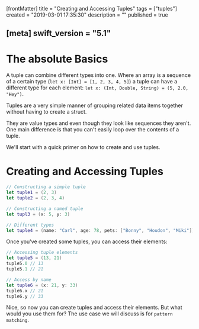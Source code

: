 [frontMatter]
title = "Creating and Accessing Tuples"
tags = ["tuples"]
created = "2019-03-01 17:35:30"
description = ""
published = true

[meta]
swift_version = "5.1"
---

# The absolute Basics

A tuple can combine different types into one. Where an array is a sequence
of a certain type (`let x: [Int] = [1, 2, 3, 4, 5]`) a tuple can have
a different type for each element: `let x: (Int, Double, String) = (5, 2.0, "Hey")`.

Tuples are a very simple manner of grouping related data items together without having
to create a struct.

They are value types and even though they look like sequences they aren\'t.
One main difference is that you can't easily loop over the contents of a tuple.

We\'ll start with a quick primer on how to create and use tuples.

# Creating and Accessing Tuples

``` Swift
// Constructing a simple tuple
let tuple1 = (2, 3)
let tuple2 = (2, 3, 4)

// Constructing a named tuple
let tupl3 = (x: 5, y: 3)

// Different types
let tuple4 = (name: "Carl", age: 78, pets: ["Bonny", "Houdon", "Miki"])

```

Once you've created some tuples, you can access their elements:

``` Swift
// Accessing tuple elements
let tuple5 = (13, 21)
tuple5.0 // 13
tuple5.1 // 21

// Access by name
let tuple6 = (x: 21, y: 33)
tuple6.x // 21
tuple6.y // 33
```

Nice, so now you can create tuples and access their elements. But what would you 
use them for? The use case we will discuss is for `pattern matching`.
